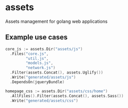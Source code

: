 assets
======

Assets management for golang web applications

## Example use cases

```go
core_js := assets.Dir("assets/js")
  .Files("core.js",
         "util.js",
         "models.js",
         "network.js")
  .Filter(assets.Concat(), assets.Uglify())
  .Write("generated/assets/js")
  .DependsOn(jqueryBundle)
```

```go
homepage_css := assets.Dir("assets/css/home")
  .AllFiles().Filter(assets.Concat(), assets.Sass())
  .Write("generated/assets/css")
```
